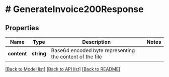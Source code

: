 # # GenerateInvoice200Response

## Properties

Name | Type | Description | Notes
------------ | ------------- | ------------- | -------------
**content** | **string** | Base64 encoded byte representing the content of the file |

[[Back to Model list]](../../README.md#models) [[Back to API list]](../../README.md#endpoints) [[Back to README]](../../README.md)
